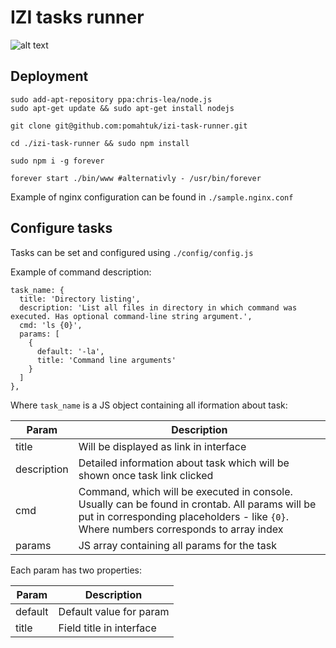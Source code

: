 # IZI tasks runner

![alt text](http://habrastorage.org/files/726/e16/b51/726e16b51e2c4b0793ef115fe6f79659.png "IZI tasks runner")

## Deployment

```
sudo add-apt-repository ppa:chris-lea/node.js
sudo apt-get update && sudo apt-get install nodejs

git clone git@github.com:pomahtuk/izi-task-runner.git

cd ./izi-task-runner && sudo npm install

sudo npm i -g forever

forever start ./bin/www #alternativly - /usr/bin/forever
```

Example of nginx configuration can be found in `./sample.nginx.conf`


## Configure tasks

Tasks can be set and configured using `./config/config.js`

Example of command description:

```
task_name: {
  title: 'Directory listing',
  description: 'List all files in directory in which command was executed. Has optional command-line string argument.',
  cmd: 'ls {0}',
  params: [
    {
      default: '-la',
      title: 'Command line arguments'
    }
  ]
},
```

Where `task_name` is a JS object containing all iformation about task:

| Param | Description |
| ------------- |-------------|
| title | Will be displayed as link in interface|
| description | Detailed information about task which will be shown once task link clicked|
| cmd | Command, which will be executed in console. Usually can be found in crontab. All params will be put in corresponding placeholders - like `{0}`. Where numbers corresponds to array index|
| params | JS array containing all params for the task|

Each param has two properties:

| Param | Description |
| ------------- |-------------|
| default | Default value for param|
| title | Field title in interface|

